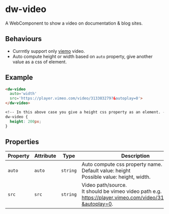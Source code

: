 # dw-video

A WebComponent to show a video on documentation & blog sites.

## Behaviours
- Currntly support only [viemo](https://vimeo.com/) video.
- Auto compute height or width based on `auto` property, give another value as a css of element.

## Example

```html
<dw-video
  auto='width'
  src='https://player.vimeo.com/video/313303279?&autoplay=0'>
</dw-video>
```

```css
<!-- In this above case you give a height css property as an element. -->
dw-video {
  height: 200px;
}
```

## Properties

| Property | Attribute | Type     | Description                                      |
|----------|-----------|----------|--------------------------------------------------|
| `auto`   | `auto`    | `string` | Auto compute css property name.<br />Default value: height<br />Possible value: height, width. |
| `src`    | `src`     | `string` | Video path/source.<br />It should be vimeo video path e.g. https://player.vimeo.com/video/313303279?&autoplay=0. |
